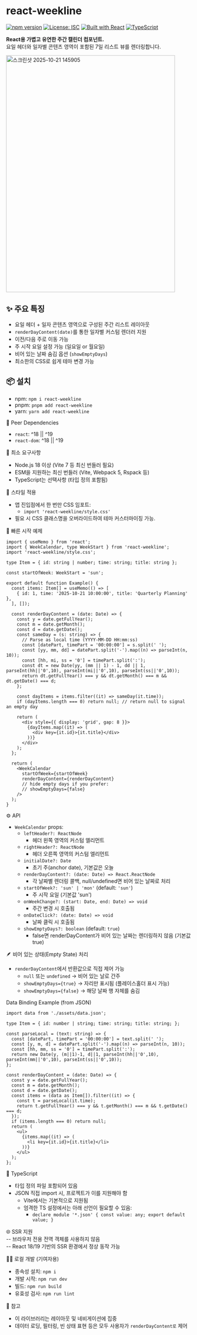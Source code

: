 # react-weekline

[![npm version](https://img.shields.io/npm/v/react-weekline.svg?style=flat-square&color=blue)](https://www.npmjs.com/package/react-weekline)
[![License: ISC](https://img.shields.io/badge/License-ISC-blue.svg?style=flat-square)](https://opensource.org/licenses/ISC)
[![Built with React](https://img.shields.io/badge/built%20with-React-61DAFB.svg?style=flat-square&logo=react&logoColor=white)]()
[![TypeScript](https://img.shields.io/badge/typescript-007ACC?style=flat-square&logo=typescript&logoColor=white)]()


**React용 가볍고 유연한 주간 캘린더 컴포넌트.**  
요일 헤더와 일자별 콘텐츠 영역이 포함된 7일 리스트 뷰를 렌더링합니다.

<img width="459" height="644" alt="스크린샷 2025-10-21 145905" src="https://github.com/user-attachments/assets/1f592262-46a5-41d5-ba55-79c3645860c0" />

## ✨ 주요 특징

- 요일 헤더 + 일자 콘텐츠 영역으로 구성된 주간 리스트 레이아웃  
- `renderDayContent(date)`를 통한 일자별 커스텀 렌더러 지원  
- 이전/다음 주로 이동 가능  
- 주 시작 요일 설정 가능 (일요일 or 월요일)  
- 비어 있는 날짜 숨김 옵션 (`showEmptyDays`)  
- 최소한의 CSS로 쉽게 테마 변경 가능  

## 📦 설치
- npm: `npm i react-weekline`
- pnpm: `pnpm add react-weekline`
- yarn: `yarn add react-weekline`

🔗 Peer Dependencies
- `react`: ^18 || ^19
- `react-dom`: ^18 || ^19

🧩 최소 요구사항
- Node.js 18 이상 (Vite 7 등 최신 번들러 필요)
- ESM을 지원하는 최신 번들러 (Vite, Webpack 5, Rspack 등)
- TypeScript는 선택사항 (타입 정의 포함됨)

🎨 스타일 적용
- 앱 진입점에서 한 번만 CSS 임포트:
  - `import 'react-weekline/style.css'`
- 필요 시 CSS 클래스명을 오버라이드하여 테마 커스터마이징 가능.

🚀 빠른 시작 예제
```tsx
import { useMemo } from 'react';
import { WeekCalendar, type WeekStart } from 'react-weekline';
import 'react-weekline/style.css';

type Item = { id: string | number; time: string; title: string };

const startOfWeek: WeekStart = 'sun';

export default function Example() {
  const items: Item[] = useMemo(() => [
    { id: 1, time: '2025-10-21 10:00:00', title: 'Quarterly Planning' },
  ], []);

  const renderDayContent = (date: Date) => {
    const y = date.getFullYear();
    const m = date.getMonth();
    const d = date.getDate();
    const sameDay = (s: string) => {
      // Parse as local time (YYYY-MM-DD HH:mm:ss)
      const [datePart, timePart = '00:00:00'] = s.split(' ');
      const [yy, mm, dd] = datePart.split('-').map((n) => parseInt(n, 10));
      const [hh, mi, ss = '0'] = timePart.split(':');
      const dt = new Date(yy, (mm || 1) - 1, dd || 1, parseInt(hh||'0',10), parseInt(mi||'0',10), parseInt(ss||'0',10));
      return dt.getFullYear() === y && dt.getMonth() === m && dt.getDate() === d;
    };

    const dayItems = items.filter((it) => sameDay(it.time));
    if (dayItems.length === 0) return null; // return null to signal an empty day

    return (
      <div style={{ display: 'grid', gap: 8 }}>
        {dayItems.map((it) => (
          <div key={it.id}>{it.title}</div>
        ))}
      </div>
    );
  };

  return (
    <WeekCalendar
      startOfWeek={startOfWeek}
      renderDayContent={renderDayContent}
      // hide empty days if you prefer:
      // showEmptyDays={false}
    />
  );
}
```

⚙️ API

- `WeekCalendar` props:
  - `leftHeader?: ReactNode`
    - 헤더 왼쪽 영역의 커스텀 엘리먼트
  - `rightHeader?: ReactNode`
    - 헤더 오른쪽 영역의 커스텀 엘리먼트
  - `initialDate?: Date`
    - 초기 주(anchor date), 기본값은 오늘
  - `renderDayContent?: (date: Date) => React.ReactNode`
    - 각 날짜별 렌더링 콜백, null/undefined면 비어 있는 날짜로 처리
  - `startOfWeek?: 'sun' | 'mon'` (default: `'sun'`)
    - 주 시작 요일 (기본값 'sun')
  - `onWeekChange?: (start: Date, end: Date) => void`
    - 주간 변경 시 호출됨
  - `onDateClick?: (date: Date) => void`
    - 날짜 클릭 시 호출됨
  - `showEmptyDays?: boolean` (default: `true`)
    - false면 renderDayContent가 비어 있는 날짜는 렌더링하지 않음 (기본값 true)

🪶 비어 있는 상태(Empty State) 처리
- `renderDayContent`에서 반환값으로 직접 제어 가능
  - `null` 또는 `undefined` → 비어 있는 날로 간주
  - `showEmptyDays={true}` → 자리만 표시됨 (플레이스홀더 표시 가능)
  - `showEmptyDays={false}` → 해당 날짜 행 자체를 숨김

Data Binding Example (from JSON)

```tsx
import data from './assets/data.json';

type Item = { id: number | string; time: string; title: string; };

const parseLocal = (text: string) => {
  const [datePart, timePart = '00:00:00'] = text.split(' ');
  const [y, m, d] = datePart.split('-').map((n) => parseInt(n, 10));
  const [hh, mm, ss = '0'] = timePart.split(':');
  return new Date(y, (m||1)-1, d||1, parseInt(hh||'0',10), parseInt(mm||'0',10), parseInt(ss||'0',10));
};

const renderDayContent = (date: Date) => {
  const y = date.getFullYear();
  const m = date.getMonth();
  const d = date.getDate();
  const items = (data as Item[]).filter((it) => {
    const t = parseLocal(it.time);
    return t.getFullYear() === y && t.getMonth() === m && t.getDate() === d;
  });
  if (items.length === 0) return null;
  return (
    <ul>
      {items.map((it) => (
        <li key={it.id}>{it.title}</li>
      ))}
    </ul>
  );
};
```

🧠 TypeScript
- 타입 정의 파일 포함되어 있음
- JSON 직접 import 시, 프로젝트가 이를 지원해야 함
  - Vite에서는 기본적으로 지원됨
  - 엄격한 TS 설정에서는 아래 선언이 필요할 수 있음:
    - `declare module '*.json' { const value: any; export default value; }`

🌐 SSR 지원  
-- 브라우저 전용 전역 객체를 사용하지 않음  
-- React 18/19 기반의 SSR 환경에서 정상 동작 가능  

🧑‍💻 로컬 개발 (기여자용)
- 종속성 설치: `npm i`
- 개발 시작: `npm run dev`
- 빌드: `npm run build`
- 유효성 검사: `npm run lint`

📌 참고
- 이 라이브러리는 레이아웃 및 네비게이션에 집중
- 데이터 로딩, 필터링, 빈 상태 표현 등은 모두 사용자가 `renderDayContent로` 제어

